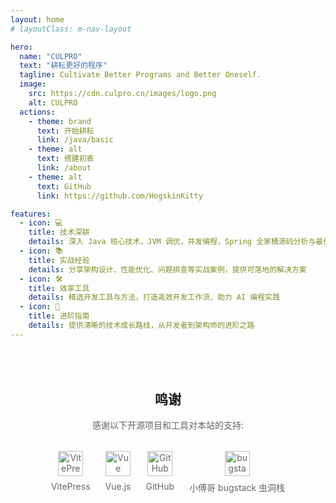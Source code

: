 ```yaml
---
layout: home
# layoutClass: m-nav-layout

hero:
  name: "CULPRO"
  text: "耕耘更好的程序"
  tagline: Cultivate Better Programs and Better Oneself.
  image:
    src: https://cdn.culpro.cn/images/logo.png
    alt: CULPRO
  actions:
    - theme: brand
      text: 开始耕耘
      link: /java/basic
    - theme: alt
      text: 搭建初衷
      link: /about
    - theme: alt
      text: GitHub
      link: https://github.com/HogskinKitty

features:
  - icon: 💻
    title: 技术深耕
    details: 深入 Java 核心技术，JVM 调优，并发编程，Spring 全家桶源码分析与最佳实践
  - icon: 📚
    title: 实战经验
    details: 分享架构设计、性能优化、问题排查等实战案例，提供可落地的解决方案
  - icon: 🛠️
    title: 效率工具
    details: 精选开发工具与方法，打造高效开发工作流，助力 AI 编程实践
  - icon: 📖
    title: 进阶指南
    details: 提供清晰的技术成长路线，从开发者到架构师的进阶之路
---
```


<br>

<script setup lang="ts">
import { NAV_DATA } from './index-data'
</script>

<!-- <RoadMap/> -->
<style src="/.vitepress/theme/style/nav.css"></style>
<MNavLinks v-for="{title, items} in NAV_DATA" :title="title" :items="items"/>

<div class="acknowledgements">
  <h2>鸣谢</h2>
  <p class="description">感谢以下开源项目和工具对本站的支持:</p>

  <div class="tools-container">
    <div class="tool-item">
      <a href="https://vitepress.dev/" target="_blank" class="tool-link">
        <img src="https://vitepress.dev/vitepress-logo-large.webp" alt="VitePress" class="tool-icon">
        <div>VitePress</div>
      </a>
    </div>
    <div class="tool-item">
      <a href="https://cn.vuejs.org/" target="_blank" class="tool-link">
        <img src="https://cn.vuejs.org/logo.svg" alt="Vue" class="tool-icon">
        <div>Vue.js</div>
      </a>
    </div>
    <div class="tool-item">
      <a href="https://github.com/" target="_blank" class="tool-link">
        <img src="https://cdn.culpro.cn/images/github-v1.png" alt="GitHub" class="tool-icon">
        <div>GitHub</div>
      </a>
    </div>
    <!-- <div class="tool-item">
      <a href="https://www.upyun.com/?utm_source=lianmeng&utm_medium=referral" target="_blank" class="tool-link">
        <img src="https://cdn.culpro.cn/images/upyun_logo1.png" alt="bugstack" class="tool-icon">
        <div>又拍云</div>
      </a>
    </div> -->
    <div class="tool-item">
      <a href="https://bugstack.cn/" target="_blank" class="tool-link">
        <img src="https://cdn.culpro.cn/images/xiaofuge-blog-logo.png" alt="bugstack" class="tool-icon">
        <div>小傅哥 bugstack 虫洞栈</div>
      </a>
    </div>
  </div>

  <!-- <div class="upyun-container">
    <span>
      <span class="upyun-text-before">本网站由</span>
      <a href="https://www.upyun.com/?utm_source=lianmeng&utm_medium=referral" target="_blank" class="upyun-link">
        <img src="https://cdn.culpro.cn/images/upyun_logo2.png" alt="upyun" class="upyun-logo">
      </a>
      <span class="upyun-text-after">提供CDN加速/云存储服务</span>
    </span>
  </div> -->
</div>

<style>
.acknowledgements {
  h2 {
    text-align: center;
    margin-top: 48px;
  }

  .description {
    text-align: center;
    color: #666;
    margin: 16px 0;
  }

  .tools-container {
    display: flex;
    justify-content: center;
    flex-wrap: wrap;
    gap: 24px;
    margin: 32px 0;
  }

  .tool-item {
    text-align: center;
  }

  .tool-link {
    color: #666;
    text-decoration: none;
    text-align: center;
    display: flex;
    flex-direction: column;
    align-items: center;
  }

  .tool-icon {
    width: 40px;
    height: 40px;
    margin-bottom: 8px;
  }

  /* .upyun-container {
    text-align: center;
  }

  .upyun-logo {
    height: 30px;
    margin: 0 8px 2px 8px;
  }

  .upyun-link {
    display: inline-block;
    vertical-align: middle;
    text-align: center;
  } */
}
</style>

